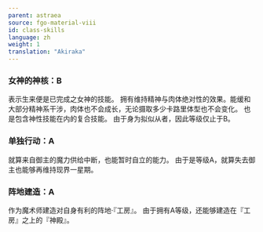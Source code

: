 ```yaml
---
parent: astraea
source: fgo-material-viii
id: class-skills
language: zh
weight: 1
translation: "Akiraka"
---
```


### 女神的神核：B

表示生来便是已完成之女神的技能。
拥有维持精神与肉体绝对性的效果。能缓和大部分精神系干涉，肉体也不会成长，无论摄取多少卡路里体型也不会变化。
也是包含神性技能在内的复合技能。
由于身为拟似从者，因此等级仅止于B。

### 单独行动：A

就算来自御主的魔力供给中断，也能暂时自立的能力。
由于是等级A，就算失去御主也能够再维持现界一星期。

### 阵地建造：A

作为魔术师建造对自身有利的阵地·『工房』。
由于拥有A等级，还能够建造在『工房』之上的『神殿』。
